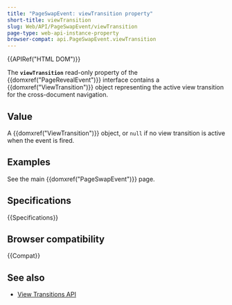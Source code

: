 ```yaml
---
title: "PageSwapEvent: viewTransition property"
short-title: viewTransition
slug: Web/API/PageSwapEvent/viewTransition
page-type: web-api-instance-property
browser-compat: api.PageSwapEvent.viewTransition
---
```


{{APIRef("HTML DOM")}}

The **`viewTransition`** read-only property of the {{domxref("PageRevealEvent")}} interface contains a {{domxref("ViewTransition")}} object representing the active view transition for the cross-document navigation.

## Value

A {{domxref("ViewTransition")}} object, or `null` if no view transition is active when the event is fired.

## Examples

See the main {{domxref("PageSwapEvent")}} page.

## Specifications

{{Specifications}}

## Browser compatibility

{{Compat}}

## See also

- [View Transitions API](/en-US/docs/Web/API/View_Transition_API)
